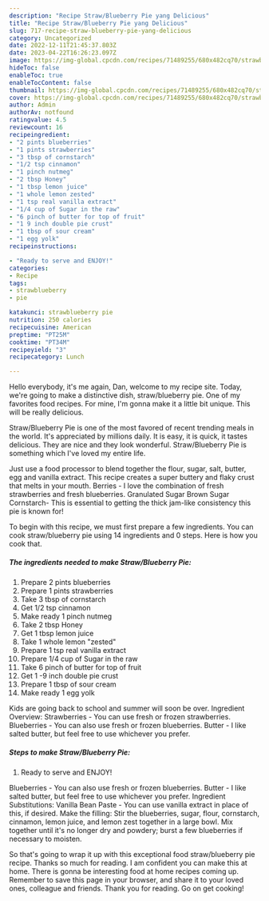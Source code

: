 ```yaml
---
description: "Recipe Straw/Blueberry Pie yang Delicious"
title: "Recipe Straw/Blueberry Pie yang Delicious"
slug: 717-recipe-straw-blueberry-pie-yang-delicious
category: Uncategorized
date: 2022-12-11T21:45:37.803Z
date: 2023-04-22T16:26:23.097Z
image: https://img-global.cpcdn.com/recipes/71489255/680x482cq70/strawblueberry-pie-recipe-main-photo.jpg
hideToc: false
enableToc: true
enableTocContent: false
thumbnail: https://img-global.cpcdn.com/recipes/71489255/680x482cq70/strawblueberry-pie-recipe-main-photo.jpg
cover: https://img-global.cpcdn.com/recipes/71489255/680x482cq70/strawblueberry-pie-recipe-main-photo.jpg
author: Admin
authorAv: notfound
ratingvalue: 4.5
reviewcount: 16
recipeingredient:
- "2 pints blueberries"
- "1 pints strawberries"
- "3 tbsp of cornstarch"
- "1/2 tsp cinnamon"
- "1 pinch nutmeg"
- "2 tbsp Honey"
- "1 tbsp lemon juice"
- "1 whole lemon zested"
- "1 tsp real vanilla extract"
- "1/4 cup of Sugar in the raw"
- "6 pinch of butter for top of fruit"
- "1 9 inch double pie crust"
- "1 tbsp of sour cream"
- "1 egg yolk"
recipeinstructions:

- "Ready to serve and ENJOY!"
categories:
- Recipe
tags:
- strawblueberry
- pie

katakunci: strawblueberry pie 
nutrition: 250 calories
recipecuisine: American
preptime: "PT25M"
cooktime: "PT34M"
recipeyield: "3"
recipecategory: Lunch

---
```



Hello everybody, it's me again, Dan, welcome to my recipe site. Today, we're going to make a distinctive dish, straw/blueberry pie. One of my favorites food recipes. For mine, I'm gonna make it a little bit unique. This will be really delicious.

Straw/Blueberry Pie is one of the most favored of recent trending meals in the world. It's appreciated by millions daily. It is easy, it is quick, it tastes delicious. They are nice and they look wonderful. Straw/Blueberry Pie is something which I've loved my entire life.

Just use a food processor to blend together the flour, sugar, salt, butter, egg and vanilla extract. This recipe creates a super buttery and flaky crust that melts in your mouth. Berries - I love the combination of fresh strawberries and fresh blueberries. Granulated Sugar Brown Sugar Cornstarch- This is essential to getting the thick jam-like consistency this pie is known for!


To begin with this recipe, we must first prepare a few ingredients. You can cook straw/blueberry pie using 14 ingredients and 0 steps. Here is how you cook that.

<!--inarticleads1-->

##### The ingredients needed to make Straw/Blueberry Pie:

1. Prepare 2 pints blueberries
1. Prepare 1 pints strawberries
1. Take 3 tbsp of cornstarch
1. Get 1/2 tsp cinnamon
1. Make ready 1 pinch nutmeg
1. Take 2 tbsp Honey
1. Get 1 tbsp lemon juice
1. Take 1 whole lemon &#34;zested&#34;
1. Prepare 1 tsp real vanilla extract
1. Prepare 1/4 cup of Sugar in the raw
1. Take 6 pinch of butter for top of fruit
1. Get 1 -9 inch double pie crust
1. Prepare 1 tbsp of sour cream
1. Make ready 1 egg yolk


Kids are going back to school and summer will soon be over. Ingredient Overview: Strawberries - You can use fresh or frozen strawberries. Blueberries - You can also use fresh or frozen blueberries. Butter - I like salted butter, but feel free to use whichever you prefer. 

<!--inarticleads2-->

##### Steps to make Straw/Blueberry Pie:


1. Ready to serve and ENJOY!

Blueberries - You can also use fresh or frozen blueberries. Butter - I like salted butter, but feel free to use whichever you prefer. Ingredient Substitutions: Vanilla Bean Paste - You can use vanilla extract in place of this, if desired. Make the filling: Stir the blueberries, sugar, flour, cornstarch, cinnamon, lemon juice, and lemon zest together in a large bowl. Mix together until it&#39;s no longer dry and powdery; burst a few blueberries if necessary to moisten. 

So that's going to wrap it up with this exceptional food straw/blueberry pie recipe. Thanks so much for reading. I am confident you can make this at home. There is gonna be interesting food at home recipes coming up. Remember to save this page in your browser, and share it to your loved ones, colleague and friends. Thank you for reading. Go on get cooking!
